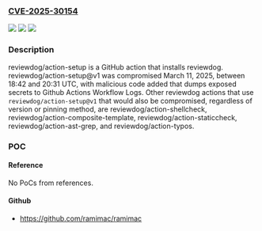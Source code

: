 ### [CVE-2025-30154](https://cve.mitre.org/cgi-bin/cvename.cgi?name=CVE-2025-30154)
![](https://img.shields.io/static/v1?label=Product&message=reviewdog&color=blue)
![](https://img.shields.io/static/v1?label=Version&message=%3D%20%3D%201%20&color=brighgreen)
![](https://img.shields.io/static/v1?label=Vulnerability&message=CWE-506%3A%20Embedded%20Malicious%20Code&color=brighgreen)

### Description

reviewdog/action-setup is a GitHub action that installs reviewdog. reviewdog/action-setup@v1 was compromised March 11, 2025, between 18:42 and 20:31 UTC, with malicious code added that dumps exposed secrets to Github Actions Workflow Logs. Other reviewdog actions that use `reviewdog/action-setup@v1` that would also be compromised, regardless of version or pinning method, are reviewdog/action-shellcheck, reviewdog/action-composite-template, reviewdog/action-staticcheck, reviewdog/action-ast-grep, and reviewdog/action-typos.

### POC

#### Reference
No PoCs from references.

#### Github
- https://github.com/ramimac/ramimac

